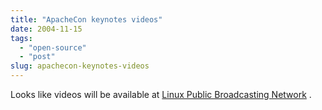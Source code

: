 ```yaml
---
title: "ApacheCon keynotes videos"
date: 2004-11-15
tags: 
  - "open-source"
  - "post"
slug: apachecon-keynotes-videos
---
```


Looks like videos will be available at [Linux Public Broadcasting Network](http://apachecon.lpbn.org/) .

[](http://feedster.com/claimfeed.php?key=4f70351ba5b14941b77c0b5fe1d975f0)
